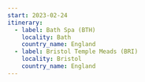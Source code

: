 ```yaml
---
start: 2023-02-24
itinerary:
  - label: Bath Spa (BTH)
    locality: Bath
    country_name: England
  - label: Bristol Temple Meads (BRI)
    locality: Bristol
    country_name: England
---
```

